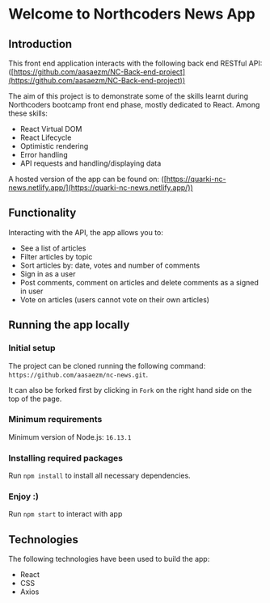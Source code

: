 # Welcome to Northcoders News App

## Introduction

This front end application interacts with the following back end RESTful API: ([https://github.com/aasaezm/NC-Back-end-project](https://github.com/aasaezm/NC-Back-end-project))

The aim of this project is to demonstrate some of the skills learnt during Northcoders bootcamp front end phase, mostly dedicated to React. Among these skills:
* React Virtual DOM
* React Lifecycle
* Optimistic rendering
* Error handling
* API requests and handling/displaying data

A hosted version of the app can be found on: ([https://quarki-nc-news.netlify.app/](https://quarki-nc-news.netlify.app/))

## Functionality 

Interacting with the API, the app allows you to:
* See a list of articles
* Filter articles by topic
* Sort articles by: date, votes and number of comments
* Sign in as a user
* Post comments, comment on articles and delete comments as a signed in user
* Vote on articles (users cannot vote on their own articles)

## Running the app locally


### Initial setup

The project can be cloned running the following command: `https://github.com/aasaezm/nc-news.git`.

It can also be forked first by clicking in `Fork` on the right hand side on the top of the page.

### Minimum requirements

Minimum version of Node.js: `16.13.1`

### Installing required packages
Run `npm install` to install all necessary dependencies.

### Enjoy :)
Run `npm start` to interact with app

## Technologies
The following technologies have been used to build the app:
* React
* CSS
* Axios


